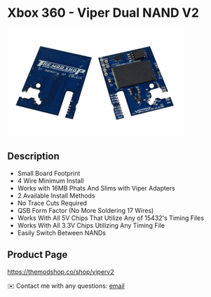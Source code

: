 # Xbox 360 - Viper Dual NAND V2

<img src="/Images/viper_v2.png">

## Description

- Small Board Footprint
- 4 Wire Minimum Install
- Works with 16MB Phats And Slims with Viper Adapters
- 2 Available Install Methods
- No Trace Cuts Required
- QSB Form Factor (No More Soldering 17 Wires)
- Works With All 5V Chips That Utilize Any of 15432's Timing Files
- Works With All 3.3V Chips Utilizing Any Timing File
- Easily Switch Between NANDs

## Product Page
https://themodshop.co/shop/viperv2

✉️ Contact me with any questions: [email](mailto:support@themodshop.co)<br />